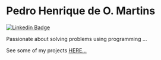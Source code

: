 # Pedro Henrique de O. Martins

[![Linkedin Badge](https://img.shields.io/badge/-Pedro%20Henrique-6633cc?style=flat-square&logo=Linkedin&logoColor=white&link=https://www.linkedin.com/in/pedrohenriqueoliveiramartins/)](https://www.linkedin.com/in/pedrohenriqueoliveiramartins/) 

Passionate about solving problems using programming ...

See some of my projects [HERE...](https://pedromartinscap.github.io/portfolio/)
